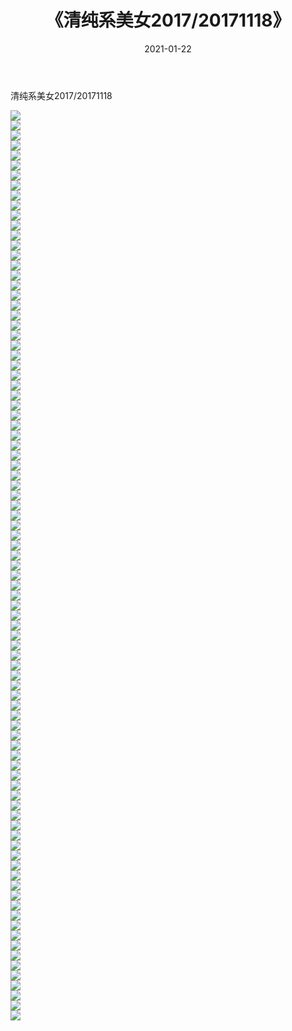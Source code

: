 ﻿---
layout: post
title:  《清纯系美女2017/20171118》
date:   2021-01-22
img: http://img.660000.xyz/Sharelink/清纯系美女/2017/20171118/000.jpg
categories: [美女, 清纯, 唯美]
---

清纯系美女2017/20171118

 ![](http://img.660000.xyz/Sharelink/清纯系美女/2017/20171118/001.jpg) <br>![](http://img.660000.xyz/Sharelink/清纯系美女/2017/20171118/002.jpg) <br>![](http://img.660000.xyz/Sharelink/清纯系美女/2017/20171118/003.jpg) <br>![](http://img.660000.xyz/Sharelink/清纯系美女/2017/20171118/004.jpg) <br>![](http://img.660000.xyz/Sharelink/清纯系美女/2017/20171118/005.jpg) <br>![](http://img.660000.xyz/Sharelink/清纯系美女/2017/20171118/006.jpg) <br>![](http://img.660000.xyz/Sharelink/清纯系美女/2017/20171118/007.jpg) <br>![](http://img.660000.xyz/Sharelink/清纯系美女/2017/20171118/008.jpg) <br>![](http://img.660000.xyz/Sharelink/清纯系美女/2017/20171118/009.jpg) <br>![](http://img.660000.xyz/Sharelink/清纯系美女/2017/20171118/010.jpg) <br>![](http://img.660000.xyz/Sharelink/清纯系美女/2017/20171118/011.jpg) <br>![](http://img.660000.xyz/Sharelink/清纯系美女/2017/20171118/012.jpg) <br>![](http://img.660000.xyz/Sharelink/清纯系美女/2017/20171118/013.jpg) <br>![](http://img.660000.xyz/Sharelink/清纯系美女/2017/20171118/014.jpg) <br>![](http://img.660000.xyz/Sharelink/清纯系美女/2017/20171118/015.jpg) <br>![](http://img.660000.xyz/Sharelink/清纯系美女/2017/20171118/016.jpg) <br>![](http://img.660000.xyz/Sharelink/清纯系美女/2017/20171118/017.jpg) <br>![](http://img.660000.xyz/Sharelink/清纯系美女/2017/20171118/018.jpg) <br>![](http://img.660000.xyz/Sharelink/清纯系美女/2017/20171118/019.jpg) <br>![](http://img.660000.xyz/Sharelink/清纯系美女/2017/20171118/020.jpg) <br>![](http://img.660000.xyz/Sharelink/清纯系美女/2017/20171118/021.jpg) <br>![](http://img.660000.xyz/Sharelink/清纯系美女/2017/20171118/022.jpg) <br>![](http://img.660000.xyz/Sharelink/清纯系美女/2017/20171118/023.jpg) <br>![](http://img.660000.xyz/Sharelink/清纯系美女/2017/20171118/024.jpg) <br>![](http://img.660000.xyz/Sharelink/清纯系美女/2017/20171118/025.jpg) <br>![](http://img.660000.xyz/Sharelink/清纯系美女/2017/20171118/026.jpg) <br>![](http://img.660000.xyz/Sharelink/清纯系美女/2017/20171118/027.jpg) <br>![](http://img.660000.xyz/Sharelink/清纯系美女/2017/20171118/028.jpg) <br>![](http://img.660000.xyz/Sharelink/清纯系美女/2017/20171118/029.jpg) <br>![](http://img.660000.xyz/Sharelink/清纯系美女/2017/20171118/030.jpg) <br>![](http://img.660000.xyz/Sharelink/清纯系美女/2017/20171118/031.jpg) <br>![](http://img.660000.xyz/Sharelink/清纯系美女/2017/20171118/032.jpg) <br>![](http://img.660000.xyz/Sharelink/清纯系美女/2017/20171118/033.jpg) <br>![](http://img.660000.xyz/Sharelink/清纯系美女/2017/20171118/034.jpg) <br>![](http://img.660000.xyz/Sharelink/清纯系美女/2017/20171118/035.jpg) <br>![](http://img.660000.xyz/Sharelink/清纯系美女/2017/20171118/036.jpg) <br>![](http://img.660000.xyz/Sharelink/清纯系美女/2017/20171118/037.jpg) <br>![](http://img.660000.xyz/Sharelink/清纯系美女/2017/20171118/038.jpg) <br>![](http://img.660000.xyz/Sharelink/清纯系美女/2017/20171118/039.jpg) <br>![](http://img.660000.xyz/Sharelink/清纯系美女/2017/20171118/040.jpg) <br>![](http://img.660000.xyz/Sharelink/清纯系美女/2017/20171118/041.jpg) <br>![](http://img.660000.xyz/Sharelink/清纯系美女/2017/20171118/042.jpg) <br>![](http://img.660000.xyz/Sharelink/清纯系美女/2017/20171118/043.jpg) <br>![](http://img.660000.xyz/Sharelink/清纯系美女/2017/20171118/044.jpg) <br>![](http://img.660000.xyz/Sharelink/清纯系美女/2017/20171118/045.jpg) <br>![](http://img.660000.xyz/Sharelink/清纯系美女/2017/20171118/046.jpg) <br>![](http://img.660000.xyz/Sharelink/清纯系美女/2017/20171118/047.jpg) <br>![](http://img.660000.xyz/Sharelink/清纯系美女/2017/20171118/048.jpg) <br>![](http://img.660000.xyz/Sharelink/清纯系美女/2017/20171118/049.jpg) <br>![](http://img.660000.xyz/Sharelink/清纯系美女/2017/20171118/050.jpg) <br>![](http://img.660000.xyz/Sharelink/清纯系美女/2017/20171118/051.jpg) <br>![](http://img.660000.xyz/Sharelink/清纯系美女/2017/20171118/052.jpg) <br>![](http://img.660000.xyz/Sharelink/清纯系美女/2017/20171118/053.jpg) <br>![](http://img.660000.xyz/Sharelink/清纯系美女/2017/20171118/054.jpg) <br>![](http://img.660000.xyz/Sharelink/清纯系美女/2017/20171118/055.jpg) <br>![](http://img.660000.xyz/Sharelink/清纯系美女/2017/20171118/056.jpg) <br>![](http://img.660000.xyz/Sharelink/清纯系美女/2017/20171118/057.jpg) <br>![](http://img.660000.xyz/Sharelink/清纯系美女/2017/20171118/058.jpg) <br>![](http://img.660000.xyz/Sharelink/清纯系美女/2017/20171118/059.jpg) <br>![](http://img.660000.xyz/Sharelink/清纯系美女/2017/20171118/060.jpg) <br>![](http://img.660000.xyz/Sharelink/清纯系美女/2017/20171118/061.jpg) <br>![](http://img.660000.xyz/Sharelink/清纯系美女/2017/20171118/062.jpg) <br>![](http://img.660000.xyz/Sharelink/清纯系美女/2017/20171118/063.jpg) <br>![](http://img.660000.xyz/Sharelink/清纯系美女/2017/20171118/064.jpg) <br>![](http://img.660000.xyz/Sharelink/清纯系美女/2017/20171118/065.jpg) <br>![](http://img.660000.xyz/Sharelink/清纯系美女/2017/20171118/066.jpg) <br>![](http://img.660000.xyz/Sharelink/清纯系美女/2017/20171118/067.jpg) <br>![](http://img.660000.xyz/Sharelink/清纯系美女/2017/20171118/068.jpg) <br>![](http://img.660000.xyz/Sharelink/清纯系美女/2017/20171118/069.jpg) <br>![](http://img.660000.xyz/Sharelink/清纯系美女/2017/20171118/070.jpg) <br>![](http://img.660000.xyz/Sharelink/清纯系美女/2017/20171118/071.jpg) <br>![](http://img.660000.xyz/Sharelink/清纯系美女/2017/20171118/072.jpg) <br>![](http://img.660000.xyz/Sharelink/清纯系美女/2017/20171118/073.jpg) <br>![](http://img.660000.xyz/Sharelink/清纯系美女/2017/20171118/074.jpg) <br>![](http://img.660000.xyz/Sharelink/清纯系美女/2017/20171118/075.jpg) <br>![](http://img.660000.xyz/Sharelink/清纯系美女/2017/20171118/076.jpg) <br>![](http://img.660000.xyz/Sharelink/清纯系美女/2017/20171118/077.jpg) <br>![](http://img.660000.xyz/Sharelink/清纯系美女/2017/20171118/078.jpg) <br>![](http://img.660000.xyz/Sharelink/清纯系美女/2017/20171118/079.jpg) <br>![](http://img.660000.xyz/Sharelink/清纯系美女/2017/20171118/080.jpg) <br>![](http://img.660000.xyz/Sharelink/清纯系美女/2017/20171118/081.jpg) <br>![](http://img.660000.xyz/Sharelink/清纯系美女/2017/20171118/082.jpg) <br>![](http://img.660000.xyz/Sharelink/清纯系美女/2017/20171118/083.jpg) <br>![](http://img.660000.xyz/Sharelink/清纯系美女/2017/20171118/084.jpg) <br>![](http://img.660000.xyz/Sharelink/清纯系美女/2017/20171118/085.jpg) <br>![](http://img.660000.xyz/Sharelink/清纯系美女/2017/20171118/086.jpg) <br>![](http://img.660000.xyz/Sharelink/清纯系美女/2017/20171118/087.jpg) <br>![](http://img.660000.xyz/Sharelink/清纯系美女/2017/20171118/088.jpg) <br>![](http://img.660000.xyz/Sharelink/清纯系美女/2017/20171118/089.jpg) <br>![](http://img.660000.xyz/Sharelink/清纯系美女/2017/20171118/090.jpg) <br>![](http://img.660000.xyz/Sharelink/清纯系美女/2017/20171118/091.jpg) <br>